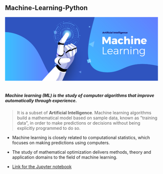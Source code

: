 ## Machine-Learning-Python
![images.jpg](images/ml3.jpg)<br><br>
##### Machine learning (ML) is the study of computer algorithms that improve automatically through experience.
> It is a subset of __Artificial Intelligence__. Machine learning algorithms build a mathematical model based on sample data, known as "training data", in order to make predictions or decisions without being explicitly programmed to do so.

- Machine learning is closely related to computational statistics, which focuses on making predictions using computers. 
- The study of mathematical optimization delivers methods, theory and application domains to the field of machine learning.

- [Link for the Jupyter notebook](./Avocado/Avocadonew.ipynb)
